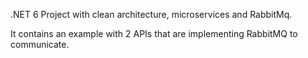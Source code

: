 .NET 6 Project with clean architecture, microservices and RabbitMq.

It contains an example with 2 APIs that are implementing RabbitMQ to communicate.

